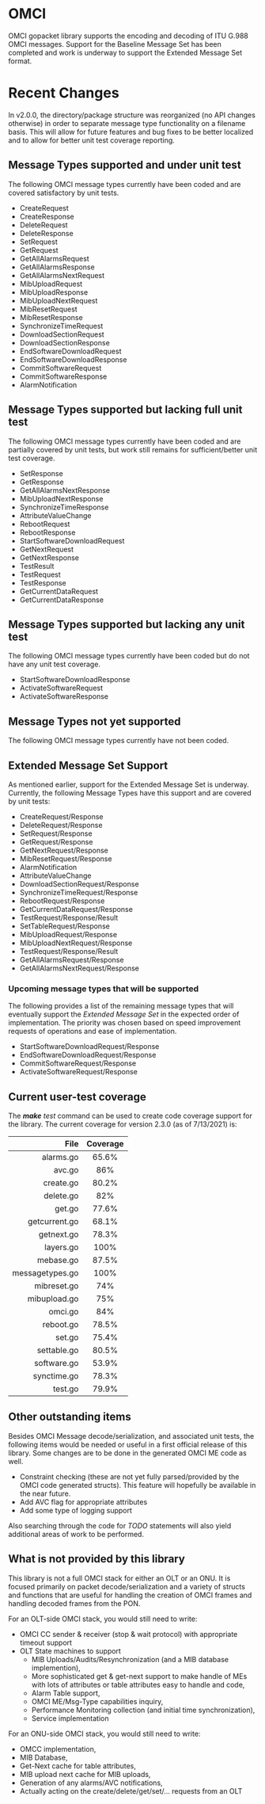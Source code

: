 # OMCI

OMCI gopacket library supports the encoding and decoding of ITU G.988 OMCI
messages.  Support for the Baseline Message Set has been completed and work
is underway to support the Extended Message Set format.

# Recent Changes

In v2.0.0, the directory/package structure was reorganized (no API changes otherwise)
in order to separate message type functionality on a filename basis. This will allow
for future features and bug fixes to be better localized and to allow for better
unit test coverage reporting.

## Message Types supported and under unit test
The following OMCI message types currently have been coded and are covered
satisfactory by unit tests.

 - CreateRequest
 - CreateResponse
 - DeleteRequest
 - DeleteResponse
 - SetRequest
 - GetRequest
 - GetAllAlarmsRequest
 - GetAllAlarmsResponse
 - GetAllAlarmsNextRequest
 - MibUploadRequest
 - MibUploadResponse
 - MibUploadNextRequest
 - MibResetRequest
 - MibResetResponse
 - SynchronizeTimeRequest
 - DownloadSectionRequest
 - DownloadSectionResponse
 - EndSoftwareDownloadRequest
 - EndSoftwareDownloadResponse
 - CommitSoftwareRequest
 - CommitSoftwareResponse
 - AlarmNotification

## Message Types supported but lacking full unit test
The following OMCI message types currently have been coded and are partially covered
by unit tests, but work still remains for sufficient/better unit test coverage.

 - SetResponse
 - GetResponse
 - GetAllAlarmsNextResponse
 - MibUploadNextResponse
 - SynchronizeTimeResponse
 - AttributeValueChange
 - RebootRequest
 - RebootResponse
 - StartSoftwareDownloadRequest
 - GetNextRequest
 - GetNextResponse
 - TestResult
 - TestRequest
 - TestResponse
 - GetCurrentDataRequest
 - GetCurrentDataResponse

## Message Types supported but lacking any unit test
The following OMCI message types currently have been coded but do not
have any unit test coverage.

 - StartSoftwareDownloadResponse
 - ActivateSoftwareRequest
 - ActivateSoftwareResponse
 
## Message Types not yet supported

The following OMCI message types currently have not been coded.


## Extended Message Set Support

As mentioned earlier, support for the Extended Message Set is underway.  Currently,
the following Message Types have this support and are covered by unit tests:

 - CreateRequest/Response
 - DeleteRequest/Response
 - SetRequest/Response
 - GetRequest/Response
 - GetNextRequest/Response
 - MibResetRequest/Response
 - AlarmNotification
 - AttributeValueChange
 - DownloadSectionRequest/Response
 - SynchronizeTimeRequest/Response
 - RebootRequest/Response
 - GetCurrentDataRequest/Response
 - TestRequest/Response/Result
 - SetTableRequest/Response
 - MibUploadRequest/Response
 - MibUploadNextRequest/Response
 - TestRequest/Response/Result
 - GetAllAlarmsRequest/Response
 - GetAllAlarmsNextRequest/Response

### Upcoming message types that will be supported

The following provides a list of the remaining message types that will eventually support the _Extended Message Set_
in the expected order of implementation.  The priority was chosen based on speed improvement requests
of operations and ease of implementation.

 - StartSoftwareDownloadRequest/Response
 - EndSoftwareDownloadRequest/Response
 - CommitSoftwareRequest/Response
 - ActivateSoftwareRequest/Response

## Current user-test coverage

The _**make** test_ command can be used to create code coverage support for the
library.  The current coverage for version 2.3.0 (as of 7/13/2021) is:

| File            | Coverage |
| --------------: | :---: |
| alarms.go       | 65.6% |
| avc.go          | 86%   |
| create.go       | 80.2% |
| delete.go       | 82%   |
| get.go          | 77.6% |
| getcurrent.go   | 68.1% |
| getnext.go      | 78.3% |
| layers.go       | 100%  |
| mebase.go       | 87.5% |
| messagetypes.go | 100%  |
| mibreset.go     | 74%   |
| mibupload.go    | 75%   |
| omci.go         | 84%   |
| reboot.go       | 78.5% |
| set.go          | 75.4% |
| settable.go     | 80.5% |
| software.go     | 53.9% |
| synctime.go     | 78.3% |
| test.go         | 79.9% |

## Other outstanding items

Besides OMCI Message decode/serialization, and associated unit tests, the following items
would be needed or useful in a first official release of this library. Some changes are
to be done in the generated OMCI ME code as well.

 - Constraint checking (these are not yet fully parsed/provided by the OMCI code generated
   structs). This feature will hopefully be available in the near future.
 - Add AVC flag for appropriate attributes
 - Add some type of logging support
 
Also searching through the code for _TODO_ statements will also yield additional areas of
work to be performed.

## What is not provided by this library

This library is not a full OMCI stack for either an OLT or an ONU. It is focused primarily on
packet decode/serialization and a variety of structs and functions that are useful for handling
the creation of OMCI frames and handling decoded frames from the PON.

For an OLT-side OMCI stack, you would still need to write:
 - OMCI CC sender & receiver (stop & wait protocol) with appropriate timeout support
 - OLT State machines to support 
   - MIB Uploads/Audits/Resynchronization (and a MIB database implemention),
   - More sophisticated get & get-next support to make handle of MEs with
     lots of attributes or table attributes easy to handle and code,
   - Alarm Table support,
   - OMCI ME/Msg-Type capabilities inquiry,
   - Performance Monitoring collection (and initial time synchronization), 
   - Service implementation

For an ONU-side OMCI stack, you would still need to write:
   - OMCC implementation,
   - MIB Database,
   - Get-Next cache for table attributes,
   - MIB upload next cache for MIB uploads,
   - Generation of any alarms/AVC notifications,
   - Actually acting on the create/delete/get/set/... requests from an OLT
